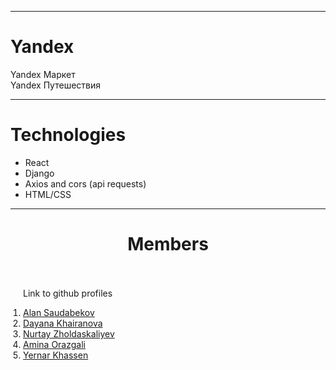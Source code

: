 <hr>
<h1>Yandex</h1>
Yandex Маркет 
<br>
Yandex Путешествия

<br>
<hr>
<h1>Technologies</h1>
<ul>
    <li>React</li>
    <li>Django</li>
    <li>Axios and cors (api requests)</li>
    <li>HTML/CSS</li>
</ul>

<hr>
<h1 style="text-align: center;">Members</h1>
<ol style="margin: 0; padding: 20px;">
    <p>Link to github profiles</p>
    <li><a href="https://github.com/tebirenn">Alan Saudabekov</a></li>
    <li><a href="https://github.com/weydany">Dayana Khairanova</a></li>
    <li><a href="https://github.com/wupsi">Nurtay Zholdaskaliyev</a></li>
    <li><a href="https://github.com/noscetemet13">Amina Orazgali</a></li>
    <li><a href="https://github.com/YernarKhassen">Yernar Khassen</a></li>
</ol>